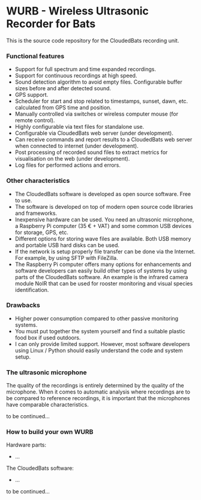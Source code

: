 # WURB - Wireless Ultrasonic Recorder for Bats

This is the source code repository for the CloudedBats recording unit.

### Functional features

- Support for full spectrum and time expanded recordings.
- Support for continuous recordings at high speed.
- Sound detection algorithm to avoid empty files. Configurable buffer sizes before and after detected sound.
- GPS support.
- Scheduler for start and stop related to timestamps, sunset, dawn, etc. calculated from GPS time and position.
- Manually controlled via switches or wireless computer mouse (for remote control).
- Highly configurable via text files for standalone use.
- Configurable via CloudedBats web server (under development).
- Can receive commands and report results to a CloudedBats web server when connected to internet (under development).
- Post processing of recorded sound files to extract metrics for visualisation on the web (under development).
- Log files for performed actions and errors. 

### Other characteristics

- The CloudedBats software is developed as open source software. Free to use.
- The software is developed on top of modern open source code libraries and frameworks.
- Inexpensive hardware can be used. You need an ultrasonic microphone, a Raspberry Pi computer (35 € + VAT) and some common USB devices for storage, GPS, etc. 
- Different options for storing wave files are available. Both USB memory and portable USB hard disks can be used.
- If the network is setup properly file transfer can be done via the Internet. For example, by using SFTP with FileZilla.
- The Raspberry Pi computer offers many options for enhancements and software developers can easily build other types of systems by using parts of the CloudedBats software. An example is the infrared camera module NoIR that can be used for rooster monitoring and visual species identification.

### Drawbacks

- Higher power consumption compared to other passive monitoring systems.
- You must put together the system yourself and find a suitable plastic food box if used outdoors.
- I can only provide limited support. However, most software developers using Linux / Python should easily understand the code and system setup.



### The ultrasonic microphone

The quality of the recordings is entirely determined by the quality of the microphone. When it comes to automatic analysis where recordings are to be compared to reference recordings, it is important that the microphones have comparable characteristics.

to be continued...


### How to build your own WURB

Hardware parts:

- ...

The CloudedBats software:

- ...

to be continued...

